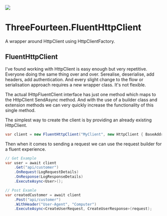 ![](https://github.com/KevWK314/ThreeFourteen.FluentHttpClient/workflows/BuildAndTest/badge.svg)

# ThreeFourteen.FluentHttpClient
A wrapper around HttpClient using HttpClientFactory.

## FluentHttpClient
I've found working with HttpClient is easy enough but very repetitive. Everyone doing the same thing over and over. Serealise, deserialise, add headers, add authentication. And every slight change to the flow or serialisation approach requires a new wrapper class. It's not flexible.

The actual IHttpFluentClient interface has just one method which maps to the HttpClient SendAsync method. And with the use of a builder class and extension methods we can very quickly increase the functionality of this single method.

The simplest way to create the client is by providing an already existing HttpClient.

```c#
var client = new FluentHttpClient("MyClient", new HttpClient { BaseAddress = new Uri("https://example") });
```

Then when it comes to sending a request we can use the request builder for a fluent experience.

```c#
// Get Example
var user = await client
    .Get("api/customer")
    .OnRequest(LogRequestDetails)
    .OnResponse(LogResponseDetails)
    .ExecuteAsync<User>();

// Post Examle
var createdCustomer = await client
    .Post("api/customer")
    .WithHeader("User-Agent", "Computer")
    .ExecuteAsync<CreateUserRequest, CreateUserResponse>(request);
```
